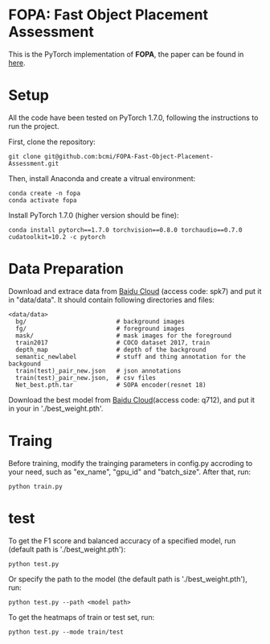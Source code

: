 **FOPA: Fast Object Placement Assessment**
=====
This is the PyTorch implementation of **FOPA**, the paper can be found in [here](https://arxiv.org/pdf/2205.14280.pdf). 

# Setup
All the code have been tested on PyTorch 1.7.0, following the instructions to run the project.

First, clone the repository:
```
git clone git@github.com:bcmi/FOPA-Fast-Object-Placement-Assessment.git
```
Then, install Anaconda and create a vitrual environment:
```
conda create -n fopa
conda activate fopa
```
Install PyTorch 1.7.0 (higher version should be fine):
```
conda install pytorch==1.7.0 torchvision==0.8.0 torchaudio==0.7.0 cudatoolkit=10.2 -c pytorch
```

# Data Preparation
Download and extrace data from [Baidu Cloud](https://pan.baidu.com/s/18FfLt7NCuL4BRhpsDIikBA?pwd=spk7) (access code: spk7) and put it in "data/data". It should contain following directories and files:
```
<data/data>
  bg/                         # background images
  fg/                         # foreground images
  mask/                       # mask images for the foreground
  train2017                   # COCO dataset 2017, train
  depth_map                   # depth of the background 
  semantic_newlabel           # stuff and thing annotation for the backgound
  train(test)_pair_new.json   # json annotations 
  train(test)_pair_new.json,  # csv files
  Net_best.pth.tar            # SOPA encoder(resnet 18)
```

Download the best model from [Baidu Cloud](https://pan.baidu.com/s/1hci4eIdfyLbDMMcAtsc8fQ)(access code: q712), and put it in your in './best_weight.pth'.
# Traing
Before training, modify the trainging parameters in config.py accroding to your need, such as "ex_name", "gpu_id" and "batch_size". 
After that, run:
```
python train.py
```

# test
To get the F1 score and balanced accuracy of a specified model, run (default path is './best_weight.pth'):
```
python test.py 
```
Or specify the path to the model (the default path is './best_weight.pth'), run:
```
python test.py --path <model path>
```

To get the heatmaps of train or test set, run:
```
python test.py --mode train/test
```